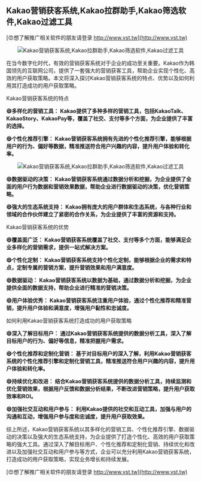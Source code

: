 ## **Kakao营销获客系统,Kakao拉群助手,Kakao筛选软件,Kakao过滤工具**

[😍想了解推广相关软件的朋友请登录 http://www.vst.tw](http://www.vst.tw)

 <center><img src="https://vst.tw/MP4/tuiguang/png/4.png" alt="Kakao营销获客系统,Kakao拉群助手,Kakao筛选软件,Kakao过滤工具"></center>

在当今数字化时代，有效的营销获客系统对于企业的成功至关重要。Kakao作为韩国领先的互联网公司，提供了一套强大的营销获客工具，帮助企业实现个性化、高效的用户获取策略。本文将深入探讨Kakao营销获客系统的特点、优势以及如何利用其打造成功的用户获取策略。

Kakao营销获客系统的特点

**😄多样化的营销工具： Kakao提供了多种多样的营销工具，包括KakaoTalk、KakaoStory、KakaoPay等，覆盖了社交、支付等多个方面，为企业提供了丰富的选择。**

**😄个性化推荐引擎： Kakao营销获客系统拥有先进的个性化推荐引擎，能够根据用户的行为、偏好等数据，精准推送符合用户兴趣的内容，提升用户体验和转化率。**

 <center><img src="https://vst.tw/MP4/tuiguang/png/1.png" alt="Kakao营销获客系统,Kakao拉群助手,Kakao筛选软件,Kakao过滤工具"></center>

**😄数据驱动的决策： Kakao营销获客系统通过数据分析和挖掘，为企业提供了全面的用户行为数据和营销效果数据，帮助企业进行数据驱动的决策，优化营销策略。**

**😄强大的生态系统支持： Kakao拥有庞大的用户群体和生态系统，与各种行业和领域的合作伙伴建立了紧密的合作关系，为企业提供了丰富的资源和支持。**

Kakao营销获客系统的优势

**😄覆盖面广泛： Kakao营销获客系统覆盖了社交、支付等多个方面，能够满足企业多样化的营销需求，提供一站式解决方案。**

**😄个性化定制： Kakao营销获客系统支持个性化定制，能够根据企业的需求和特点，定制专属的营销方案，提升营销效果和用户满意度。**

**😄数据驱动： Kakao营销获客系统以数据为基础，通过数据分析和挖掘，为企业提供全面的数据支持，帮助企业进行精准的营销决策。**

**😄用户体验优秀： Kakao营销获客系统注重用户体验，通过个性化推荐和精准营销，提升用户体验和满意度，增强用户黏性和忠诚度。**

如何利用Kakao营销获客系统打造成功的用户获取策略

**😄深入了解目标用户： 通过Kakao营销获客系统提供的数据分析工具，深入了解目标用户的行为、偏好等信息，精准把握用户需求。**

**😄个性化推荐和定制化营销： 基于对目标用户的深入了解，利用Kakao营销获客系统的个性化推荐引擎和定制化营销工具，精准推送符合用户兴趣的内容，提升用户体验和转化率。**

**😄持续优化和改进： 结合Kakao营销获客系统提供的数据分析工具，持续监测和优化营销效果，根据用户反馈和数据分析结果，不断改进营销策略，提升用户获取效率和ROI。**

**😄加强社交互动和用户参与： 利用Kakao提供的社交和互动工具，加强与用户的沟通和互动，增强用户参与度和忠诚度，提升用户获取效果。**

综上所述，Kakao营销获客系统以其多样化的营销工具、个性化推荐引擎、数据驱动的决策以及强大的生态系统支持，为企业提供了打造个性化、高效的用户获取策略的强大工具。通过深入了解目标用户、个性化推荐和定制化营销、持续优化和改进以及加强社交互动和用户参与等方式，企业可以充分利用Kakao营销获客系统，打造成功的用户获取策略，实现业务增长和持续发展。

[😍想了解推广相关软件的朋友请登录 http://www.vst.tw](http://www.vst.tw)



